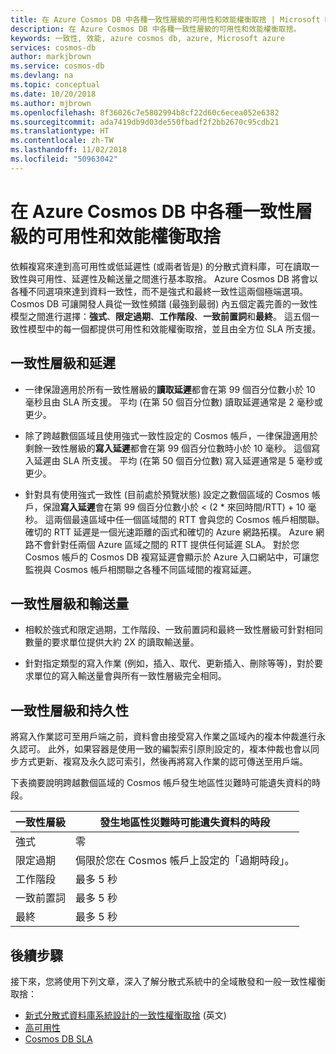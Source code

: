 ```yaml
---
title: 在 Azure Cosmos DB 中各種一致性層級的可用性和效能權衡取捨 | Microsoft Docs
description: 在 Azure Cosmos DB 中各種一致性層級的可用性和效能權衡取捨。
keywords: 一致性, 效能, azure cosmos db, azure, Microsoft azure
services: cosmos-db
author: markjbrown
ms.service: cosmos-db
ms.devlang: na
ms.topic: conceptual
ms.date: 10/20/2018
ms.author: mjbrown
ms.openlocfilehash: 8f36026c7e5802994b8cf22d60c6ecea052e6382
ms.sourcegitcommit: ada7419db9d03de550fbadf2f2bb2670c95cdb21
ms.translationtype: HT
ms.contentlocale: zh-TW
ms.lasthandoff: 11/02/2018
ms.locfileid: "50963042"
---
```

# <a name="availability-and-performance-tradeoffs-for-various-consistency-levels-in-azure-cosmos-db"></a>在 Azure Cosmos DB 中各種一致性層級的可用性和效能權衡取捨

依賴複寫來達到高可用性或低延遲性 (或兩者皆是) 的分散式資料庫，可在讀取一致性與可用性、延遲性及輸送量之間進行基本取捨。 Azure Cosmos DB 將會以各種不同選項來達到資料一致性，而不是強式和最終一致性這兩個極端選項。 Cosmos DB 可讓開發人員從一致性頻譜 (最強到最弱) 內五個定義完善的一致性模型之間進行選擇：**強式**、**限定過期**、**工作階段**、**一致前置詞**和**最終**。 這五個一致性模型中的每一個都提供可用性和效能權衡取捨，並且由全方位 SLA 所支援。

## <a name="consistency-levels-and-latency"></a>一致性層級和延遲

- 一律保證適用於所有一致性層級的**讀取延遲**都會在第 99 個百分位數小於 10 毫秒且由 SLA 所支援。 平均 (在第 50 個百分位數) 讀取延遲通常是 2 毫秒或更少。

- 除了跨越數個區域且使用強式一致性設定的 Cosmos 帳戶，一律保證適用於剩餘一致性層級的**寫入延遲**都會在第 99 個百分位數時小於 10 毫秒。 這個寫入延遲由 SLA 所支援。 平均 (在第 50 個百分位數) 寫入延遲通常是 5 毫秒或更少。

- 針對具有使用強式一致性 (目前處於預覽狀態) 設定之數個區域的 Cosmos 帳戶，保證**寫入延遲**會在第 99 個百分位數小於 < (2 * 來回時間/RTT) + 10 毫秒。 這兩個最遠區域中任一個區域間的 RTT 會與您的 Cosmos 帳戶相關聯。 確切的 RTT 延遲是一個光速距離的函式和確切的 Azure 網路拓樸。 Azure 網路不會針對任兩個 Azure 區域之間的 RTT 提供任何延遲 SLA。 對於您 Cosmos 帳戶的 Cosmos DB 複寫延遲會顯示於 Azure 入口網站中，可讓您監視與 Cosmos 帳戶相關聯之各種不同區域間的複寫延遲。

## <a name="consistency-levels-and-throughput"></a>一致性層級和輸送量

- 相較於強式和限定過期，工作階段、一致前置詞和最終一致性層級可針對相同數量的要求單位提供大約 2X 的讀取輸送量。

- 針對指定類型的寫入作業 (例如，插入、取代、更新插入、刪除等等)，對於要求單位的寫入輸送量會與所有一致性層級完全相同。

## <a name="consistency-levels-and-durability"></a>一致性層級和持久性

將寫入作業認可至用戶端之前，資料會由接受寫入作業之區域內的複本仲裁進行永久認可。 此外，如果容器是使用一致的編製索引原則設定的，複本仲裁也會以同步方式更新、複寫及永久認可索引，然後再將寫入作業的認可傳送至用戶端。

下表摘要說明跨越數個區域的 Cosmos 帳戶發生地區性災難時可能遺失資料的時段。

| **一致性層級** | **發生地區性災難時可能遺失資料的時段** |
| - | - |
| 強式 | 零 |
| 限定過期 | 侷限於您在 Cosmos 帳戶上設定的「過期時段」。 |
| 工作階段 | 最多 5 秒 |
| 一致前置詞 | 最多 5 秒 |
| 最終 | 最多 5 秒 |

## <a name="next-steps"></a>後續步驟

接下來，您將使用下列文章，深入了解分散式系統中的全域散發和一般一致性權衡取捨：

* [新式分散式資料庫系統設計的一致性權衡取捨](https://www.computer.org/web/csdl/index/-/csdl/mags/co/2012/02/mco2012020037-abs.html) \(英文\)
* [高可用性](high-availability.md)
* [Cosmos DB SLA](https://azure.microsoft.com/support/legal/sla/cosmos-db/v1_2/)
